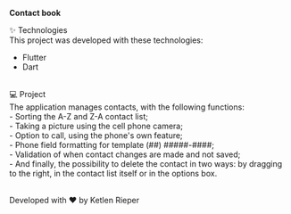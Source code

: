 <b>Contact book</b>

✨ Technologies<br>
This project was developed with these technologies:
<ul>
  <li>Flutter</li>
  <li>Dart</li>
</ul>
<br>
💻 Project <br>
The application manages contacts, with the following functions: <br>
- Sorting the A-Z and Z-A contact list;<br>
- Taking a picture using the cell phone camera; <br>
- Option to call, using the phone's own feature; <br>
- Phone field formatting for template (##) #####-####; <br>
- Validation of when contact changes are made and not saved; <br>
- And finally, the possibility to delete the contact in two ways: by dragging to the right, in the contact list itself or in the options box. <br><br>

Developed with ♥ by Ketlen Rieper


